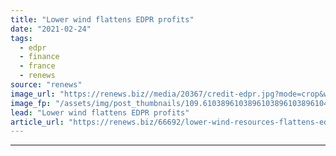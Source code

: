 ```yaml
---
title: "Lower wind flattens EDPR profits"
date: "2021-02-24"
tags: 
  - edpr
  - finance
  - france
  - renews
source: "renews"
image_url: "https://renews.biz//media/20367/credit-edpr.jpg?mode=crop&width=770&heightratio=0.6103896103896103896103896104&slimmage=true"
image_fp: "/assets/img/post_thumbnails/109.6103896103896103896103896104&slimmage=true"
lead: "Lower wind flattens EDPR profits"
article_url: "https://renews.biz/66692/lower-wind-resources-flattens-edprs-profits/"
---
```


---
